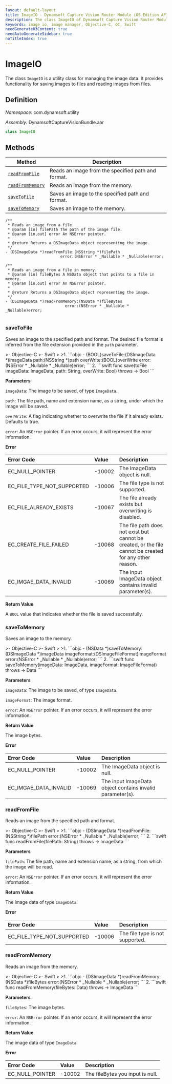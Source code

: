 ```yaml
---
layout: default-layout
title: ImageIO - Dynamsoft Capture Vision Router Module iOS Edition API Reference
description: The class ImageIO of Dynamsoft Capture Vision Router Module is a utility class for managing the image data. It provides functionality for saving images to files and reading images from files.
keywords: image io, image manager, Objective-C, OC, Swift
needGenerateH3Content: true
needAutoGenerateSidebar: true
noTitleIndex: true
---
```


# ImageIO

The class `ImageIO` is a utility class for managing the image data. It provides functionality for saving images to files and reading images from files.

## Definition

*Namespace:* com.dynamsoft.utility

*Assembly:* DynamsoftCaptureVisionBundle.aar

```java
class ImageIO
```

## Methods

| Method | Description |
| ------ | ----------- |
| [`readFromFile`](#readfromfile) | Reads an image from the specified path and format. |
| [`readFromMemory`](#readfrommemory) | Reads an image from the memory. |
| [`saveToFile`](#savetofile) | Saves an image to the specified path and format. |
| [`saveToMemory`](#savetomemory) | Saves an image to the memory. |

```objc
/**
 * Reads an image from a file.
 * @param [in] filePath The path of the image file.
 * @param [in,out] error An NSError pointer.
 *
 * @return Returns a DSImageData object representing the image.
 */
- (DSImageData *)readFromFile:(NSString *)filePath
                        error:(NSError * _Nullable * _Nullable)error;

/**
 * Reads an image from a file in memory.
 * @param [in] fileBytes A NSData object that points to a file in memory.
 * @param [in,out] error An NSError pointer.
 *
 * @return Returns a DSImageData object representing the image.
 */
- (DSImageData *)readFromMemory:(NSData *)fileBytes
                          error:(NSError * _Nullable * _Nullable)error;


```

### saveToFile

Saves an image to the specified path and format. The desired file format is inferred from the file extension provided in the `path` parameter.

<div class="sample-code-prefix"></div>
>- Objective-C
>- Swift
>
>1. 
```objc
- (BOOL)saveToFile:(DSImageData *)imageData
              path:(NSString *)path
         overWrite:(BOOL)overWrite
             error:(NSError * _Nullable * _Nullable)error;
```
2. 
```swift
func save(toFile imageData: ImageData, path: String, overWrite: Bool) throws -> Bool
```

**Parameters**

`imageData`: The image to be saved, of type `ImageData`.

`path`: The file path, name and extension name, as a string, under which the image will be saved.

`overWrite`: A flag indicating whether to overwrite the file if it already exists. Defaults to true.

`error`: An `NSError` pointer. If an error occurs, it will represent the error information.

**Error**

| Error Code | Value | Description |
| :--------- | :---- | :---------- |
| EC_NULL_POINTER | -10002 | The ImageData object is null. |
| EC_FILE_TYPE_NOT_SUPPORTED | -10006 | The file type is not supported. |
| EC_FILE_ALREADY_EXISTS | -10067 | The file already exists but overwriting is disabled. |
| EC_CREATE_FILE_FAILED | -10068 | The file path does not exist but cannot be created, or the file cannot be created for any other reason. |
| EC_IMGAE_DATA_INVALID | -10069 | The input ImageData object contains invalid parameter(s). |

**Return Value**

A `BOOL` value that indicates whether the file is saved successfully.

### saveToMemory

Saves an image to the memory.

<div class="sample-code-prefix"></div>
>- Objective-C
>- Swift
>
>1. 
```objc
- (NSData *)saveToMemory:(DSImageData *)imageData
             imageFormat:(DSImageFileFormat)imageFormat
                   error:(NSError * _Nullable * _Nullable)error;
```
2. 
```swift
func saveToMemory(imageData: ImageData, imageFormat: ImageFileFormat) throws -> Data
```

**Parameters**

`imageData`: The image to be saved, of type `ImageData`.

`imageFormat`: The image format.

`error`: An `NSError` pointer. If an error occurs, it will represent the error information.

**Return Value**

The image bytes.

**Error**

| Error Code | Value | Description |
| :--------- | :---- | :---------- |
| EC_NULL_POINTER | -10002 | The ImageData object is null. |
| EC_IMGAE_DATA_INVALID | -10069 | The input ImageData object contains invalid parameter(s). |

### readFromFile

Reads an image from the specified path and format.

<div class="sample-code-prefix"></div>
>- Objective-C
>- Swift
>
>1. 
```objc
- (DSImageData *)readFromFile:(NSString *)filePath
                        error:(NSError * _Nullable * _Nullable)error;
```
2. 
```swift
func readFromFile(filePath: String) throws -> ImageData
```

**Parameters**

`filePath`: The file path, name and extension name, as a string, from which the image will be read.

`error`: An `NSError` pointer. If an error occurs, it will represent the error information.

**Return Value**

The image data of type `ImageData`.

**Error**

| Error Code | Value | Description |
| :--------- | :---- | :---------- |
| EC_FILE_TYPE_NOT_SUPPORTED | -10006 | The file type is not supported. |

### readFromMemory

Reads an image from the memory.

<div class="sample-code-prefix"></div>
>- Objective-C
>- Swift
>
>1. 
```objc
- (DSImageData *)readFromMemory:(NSData *)fileBytes
                          error:(NSError * _Nullable * _Nullable)error;
```
2. 
```swift
func readFromMemory(fileBytes: Data) throws -> ImageData
```

**Parameters**

`fileBytes`: The image bytes.

`error`: An `NSError` pointer. If an error occurs, it will represent the error information.

**Return Value**

The image data of type `ImageData`.

**Error**

| Error Code | Value | Description |
| :--------- | :---- | :---------- |
| EC_NULL_POINTER | -10002 | The fileBytes you input is null. |
